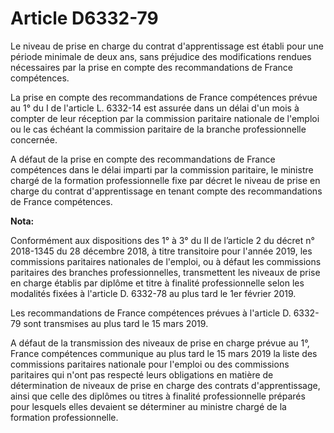 # Article D6332-79

Le niveau de prise en charge du contrat d'apprentissage est établi pour une période minimale de deux ans, sans préjudice des
modifications rendues nécessaires par la prise en compte des recommandations de France compétences.

La prise en compte des recommandations de France compétences prévue au 1° du I de l'article L. 6332-14 est assurée dans un
délai d'un mois à compter de leur réception par la commission paritaire nationale de l'emploi ou le cas échéant la commission
paritaire de la branche professionnelle concernée.

A défaut de la prise en compte des recommandations de France compétences dans le délai imparti par la commission paritaire,
le ministre chargé de la formation professionnelle fixe par décret le niveau de prise en charge du contrat d'apprentissage en
tenant compte des recommandations de France compétences.

**Nota:**

Conformément aux dispositions des 1° à 3° du II de l’article 2 du décret n° 2018-1345 du 28 décembre 2018, à titre
transitoire pour l'année 2019, les commissions paritaires nationales de l'emploi, ou à défaut les commissions paritaires des
branches professionnelles, transmettent les niveaux de prise en charge établis par diplôme et titre à finalité
professionnelle selon les modalités fixées à l'article D. 6332-78 au plus tard le 1er février 2019.

Les recommandations de France compétences prévues à l'article D. 6332-79 sont transmises au plus tard le 15 mars 2019.

A défaut de la transmission des niveaux de prise en charge prévue au 1°, France compétences communique au plus tard le 15
mars 2019 la liste des commissions paritaires nationale pour l'emploi ou des commissions paritaires qui n'ont pas respecté
leurs obligations en matière de détermination de niveaux de prise en charge des contrats d'apprentissage, ainsi que celle des
diplômes ou titres à finalité professionnelle préparés pour lesquels elles devaient se déterminer au ministre chargé de la
formation professionnelle.

